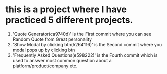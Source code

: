 # this is a project where I have practiced 5 different projects. 
1. 'Quote Generator(ca9740d)' is the First commit where you can see Random Quote from Great personality
2. 'Show Modal by clicking btn(5264116)' is the Second commit where you modal pops up by clicking btn
3. 'Frequently Asked Questions(e598222)' is the Fourth commit which is used to answer most common question about a platform/product/company etc.
